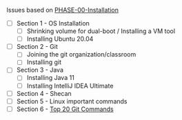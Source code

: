 Issues based on [PHASE-00-Installation](Readme.md)

- [ ] Section 1 - OS Installation
  - [ ] Shrinking volume for dual-boot / Installing a VM tool
  - [ ] Installing Ubuntu 20.04
- [ ] Section 2 - Git
  - [ ] Joining the git organization/classroom
  - [ ] Installing git
- [ ] Section 3 - Java
  - [ ] Installing Java 11
  - [ ] Installing IntelliJ IDEA Ultimate
- [ ] Section 4 - Shecan
- [ ] Section 5 - Linux important commands
- [ ] Section 6 - [Top 20 Git Commands]((https://dzone.com/articles/top-20-git-commands-with-examples))